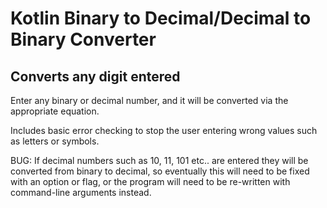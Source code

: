 # Kotlin Binary to Decimal/Decimal to Binary Converter
## Converts any digit entered

Enter any binary or decimal number, and it will be converted via the appropriate equation. 

Includes basic error checking to stop the user entering wrong values such as letters or symbols.

BUG: If decimal numbers such as 10, 11, 101 etc.. are entered they will be converted from binary to decimal, so eventually this will need to be fixed with an option or flag, or the program will need to be re-written with command-line arguments instead.
